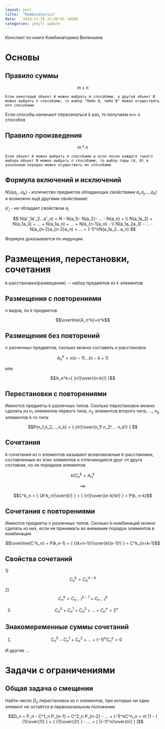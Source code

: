 ```yaml
---
layout: post
title:  "Kombinatorics"
date:   2018-11-26 23:09:01 +0500
categories: jekyll update
---
```

<!-- mathjax config similar to math.stackexchange -->
<script type="text/x-mathjax-config">
MathJax.Hub.Config({
  jax: ["input/TeX", "output/HTML-CSS"],
  tex2jax: {
    inlineMath: [ ['$', '$'] ],
    displayMath: [ ['$$', '$$']],
    processEscapes: true,
    skipTags: ['script', 'noscript', 'style', 'textarea', 'pre', 'code']
  },
  messageStyle: "bold",
  "HTML-CSS": { preferredFont: "TeX", availableFonts: ["STIX","TeX"] }
});
</script>
<script src="http://cdn.mathjax.org/mathjax/latest/MathJax.js?config=TeX-AMS_HTML" type="text/javascript"></script>

Конспект по книге Комбинаторика Виленкина

# Основы

## Правило суммы
$$m+n$$

`Если некоторый объект A можно выбрать m способами, а другой объект B можно выбрать n способами, то выбор "Либо A, либо B" можно осуществить m+n способами`

Если способы начинают пересекаться k раз, то получаем `m+n-k` способов

## Правило произведения
$$m*n$$

`Если объект A можно выбрать m способами и если после каждого такого выбора объект B можно выбрать n способами, то выбор пары (A, B) в указанном порядке можно осуществить mn способами`

## Формула включений и исключений

$N(a_ia_j...a_k)$ - количество предметов обладающих свойствами $a_i$,$a_j$,...,$a_k$( и возможно ещё другими свойствами)

$a'_j$ - не обладает свойством $a_j$

$$
N(a'_1a'_2...a'_n) = N - N(a_1)- N(a_2)- ... - N(a_n) + \\
N(a_1a_2) + N(a_1a_3) + ... + N(a_1a_n) + ... + N(a_{n-1}a_n) -  \\
N(a_1a_2a_3) - ... - N(a_{n-2}a_{n-2}a_n) + ... + (-1)^nN(a_1a_2...a_n)
$$

Формула доказывается по индукции.

# Размещения, перестановки, сочетания

k-расстановки(размещения) -- набор предметов из k элементов

## Размещения с повторениями
n видов, по k предметов

$$\overline{A_n^k}=n^k$$

## Размещения без повторений

n различных предметов, сколько можно составить к-расстановок

$$A_n^k=n(n-1)...(n-k+1)$$

или

$$A_n^k={ {n!}\over{(n-k)!} }$$

## Перестановки с повторениями

Имеются предметы k различных типов. Сколько перестановок можно сделать
из $n_1$ элементов первого типа, $n_2$ элементов второго типа, ..., $n_k$ элементов k-го типа

$$P(n_1,n_2,...,n_k) = { {n!}\over{n_1! n_2! ... n_k!} } $$


## Сочетания
k-сочетания из n элементов называют всевозможные k-расстановки, составленные из этих
элементов и отличающиеся друг от друга составом, но не порядком элементов

$$k!C^k_n = A^k_n $$

$$\implies$$

$$C^k_n = { {A^k_n}\over{k!} } = { {n!}\over{(n-k)!k!} }  = P(k, n-k)$$

## Сочетания с повторениями

Имеются предметы n различных типов. Сколько k-комбинаций можно сделать из них, если
не принимать во внимание порядок элементов в комбинации

$$\overline{C^k_n} = P(k,n-1) = { {(k+n-1)!}\over{k!(n-1)!} } = C^k_{n+k-1}$$

## Свойства сочетаний

1)$$C^k_n = C^{n-k}_n$$

2)$$C^k_n = C^{k-1}_{n-1} + C^{k}_{n-1}$$

3) $$C^0_n + C^1_n + C^2_n + ... + C^n_n = 2^n$$

## Знакомеременные суммы сочетаний

1) $$C^0_n - C^1_n + C^2_n + ... + (-1)^nC^n_n = 0$$

И другие ...


# Задачи с ограничениями

## Общая задача о смещении

Найти число $D_n$ перестановок из n элементов, при которых ни один элемент не остаётся в первоначальном положении

$$D_n = P_n - C^1_n P_{n-1} + C^2_n P_{n-2} - ... + (-1)^nC^n_n = n! [1 - { {1}\over{1!} } + { {1}\over{2!} } - ... + { {(-1)^n}\over{n!} } ]$$
